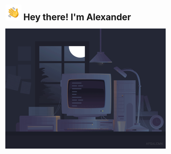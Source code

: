 # <img src="https://github.com/AnkLive/AnkLive/blob/main/assets/Hand%20Wave.gif" width="50"> Hey there! I'm Alexander
<img src="https://github.com/AnkLive/AnkLive/blob/main/assets/8b35fef55fba1a201c9c7a11d3ec3d64.gif">